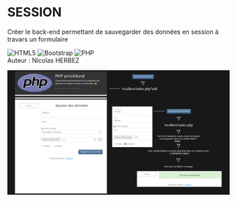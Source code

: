 # SESSION
Créer le back-end permettant de sauvegarder des données en session à travars un formulaire  

![HTML5](https://img.shields.io/badge/html5-%23E34F26.svg?style=for-the-badge&logo=html5&logoColor=white) ![Bootstrap](https://img.shields.io/badge/bootstrap-%23563D7C.svg?style=for-the-badge&logo=bootstrap&logoColor=white) ![PHP](https://img.shields.io/badge/php-%23777BB4.svg?style=for-the-badge&logo=php&logoColor=white)  
Auteur : Nicolas HERBEZ

![session-1](profile/img/1.png)&nbsp;&nbsp;
